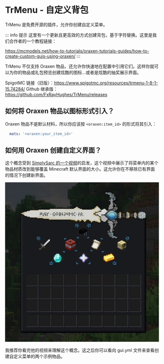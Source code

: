 # TrMenu - 自定义背包
TrMenu 是免费开源的插件，允许你创建自定义菜单。

::: info 提示
这里有一个更新且更高效的方式创建背包，基于字符替换。这里是我们合作者的一个教程链接：

https://mcmodels.net/how-to-tutorials/oraxen-tutorials-guides/how-to-create-custom-guis-using-oraxen/
:::

TrMenu 不仅支持 Oraxen 物品，还允许你快速地在配置中引用它们。这样你就可以为你的物品或礼包预览创建炫酷的图标...或者是炫酷的抽奖展示界面。

SpigotMC 链接（旧版）：https://www.spigotmc.org/resources/trmenu-1-8-1-15.74284/
Github 继承版：https://github.com/FxRayHughes/TrMenu/releases

## 如何将 Oraxen 物品以图标形式引入？

Oraxen 物品不是默认材料，所以你应该按 `<oraxen:item_id>` 的形式将其引入：

```YAML
  mats: '<oraxen:your_item_id>'
```

## 如何用 Oraxen 创建自定义界面？

这个概念受到 [SimplySarc 的一个视频](https://www.youtube.com/watch?v=bv_wYNs5L6M)的启发，这个视频中展示了将菜单内的某个物品材质改到能够覆盖 Minecraft 默认界面的大小。这允许你在不移除已有界面的情况下创建新界面。

![img](images/image42.png '自定义界面的样式')

我推荐你看完他的视频来理解这个概念。这之后你可以看向 gui.yml 文件来查看创建自定义菜单的两个示例物品。